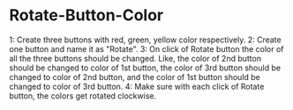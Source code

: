 # Rotate-Button-Color
1: Create three buttons with red, green, yellow color respectively.  2: Create one button and name it as "Rotate".  3: On click of Rotate button the color of all the three buttons should be changed. Like, the color of 2nd button should be changed to color of 1st button, the color of 3rd button should be changed to color of 2nd button, and the color of 1st button should be changed to color of 3rd button.  4: Make sure with each click of Rotate button, the colors get rotated clockwise.
